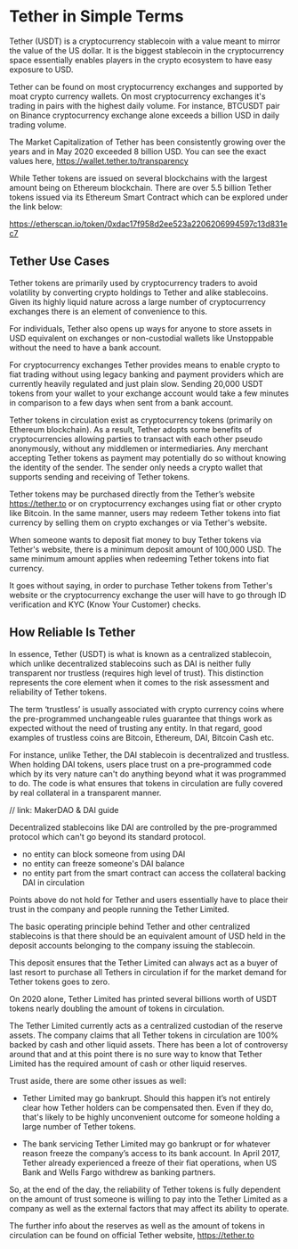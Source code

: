 # Tether in Simple Terms

Tether (USDT) is a cryptocurrency stablecoin with a value meant to mirror the value of the US dollar. It is the biggest stablecoin in the cryptocurrency space essentially enables players in the crypto ecosystem to have easy exposure to USD.
 
Tether can be found on most cryptocurrency exchanges and supported by moat crypto currency wallets. On most cryptocurrency exchanges it's trading in pairs with the highest daily volume. For instance, BTCUSDT pair on Binance cryptocurrency exchange alone exceeds a billion USD in daily trading volume. 

The Market Capitalization of Tether has been consistently growing over the years and in May 2020 exceeded 8 billion USD. You can see the exact values here, https://wallet.tether.to/transparency

While Tether tokens are issued on several blockchains with the largest amount being on Ethereum blockchain. There are over 5.5 billion Tether tokens issued via its Ethereum Smart Contract which can be explored under the link below:

https://etherscan.io/token/0xdac17f958d2ee523a2206206994597c13d831ec7

## Tether Use Cases

Tether tokens are primarily used by cryptocurrency traders to avoid volatility by converting crypto holdings to Tether and alike stablecoins. Given its highly liquid nature across a large number of cryptocurrency exchanges there is an element of convenience to this.

For individuals, Tether also opens up ways for anyone to store assets in USD equivalent on exchanges or non-custodial wallets like Unstoppable without the need to have a bank account.

For cryptocurrency exchanges Tether provides means to enable crypto to fiat trading without using legacy banking and payment providers which are currently heavily regulated and just plain slow. Sending 20,000 USDT tokens from your wallet to your exchange account would take a few minutes in comparison to a few days when sent from a bank account.

Tether tokens in circulation exist as cryptocurrency tokens (primarily on Ethereum blockchain). As a result, Tether adopts some benefits of cryptocurrencies allowing parties to transact with each other pseudo anonymously, without any middlemen or intermediaries. 
Any merchant accepting Tether tokens as payment may potentially do so without knowing the identity of the sender. The sender only needs a crypto wallet that supports sending and receiving of Tether tokens.

Tether tokens may be purchased directly from the Tether’s website https://tether.to or on cryptocurrency exchanges using fiat or other crypto like Bitcoin. In the same manner, users may redeem Tether tokens into fiat currency by selling them on crypto exchanges or via Tether's website. 

When someone wants to deposit fiat money to buy Tether tokens via Tether's website, there is a minimum deposit amount of 100,000 USD. The same minimum amount applies when redeeming Tether tokens into fiat currency.

It goes without saying, in order to purchase Tether tokens from Tether's website or the cryptocurrency exchange the user will have to go through ID verification and KYC (Know Your Customer) checks.


## How Reliable Is Tether

In essence, Tether (USDT) is what is known as a centralized stablecoin, which unlike decentralized stablecoins such as DAI is neither fully transparent nor trustless (requires high level of trust). This distinction represents the core element when it comes to the risk assessment and reliability of Tether tokens.

The term ‘trustless’ is usually associated with crypto currency coins where the pre-programmed unchangeable rules guarantee that things work as expected without the need of trusting any entity. In that regard, good examples of trustless coins are Bitcoin, Ethereum, DAI, Bitcoin Cash etc.

For instance, unlike Tether, the DAI stablecoin is decentralized and trustless. When holding DAI tokens, users place trust on a pre-programmed code which by its very nature can't do anything beyond what it was programmed to do. The code is what ensures that tokens in circulation are fully covered by real collateral in a transparent manner.

// link: MakerDAO & DAI guide

Decentralized stablecoins like DAI are controlled by the pre-programmed protocol which can't go beyond its standard protocol.

- no entity can block someone from using DAI
- no entity can freeze someone's DAI balance
- no entity part from the smart contract can access the collateral backing DAI in circulation

Points above do not hold for Tether and users essentially have to place their trust in the company and people running the Tether Limited.

The basic operating principle behind Tether and other centralized stablecoins is that there should be an equivalent amount of USD held in the deposit accounts belonging to the company issuing the stablecoin. 

This deposit ensures that the Tether Limited can always act as a buyer of last resort to purchase all Tethers in circulation if for the market demand for Tether tokens goes to zero.

On 2020 alone, Tether Limited has printed several billions worth of USDT tokens nearly doubling the amount of tokens in circulation.

The Tether Limited currently acts as a centralized custodian of the reserve assets. The company claims that all Tether tokens in circulation are 100% backed by cash and other liquid assets. There has been a lot of controversy around that and at this point there is no sure way to know that Tether Limited has the required amount of cash or other liquid reserves. 

Trust aside, there are some other issues as well:

* Tether Limited may go bankrupt. Should this happen it’s not entirely clear how Tether holders can be compensated then. Even if they do, that's likely to be highly unconvenient outcome for someone holding a large number of Tether tokens.
    
* The bank servicing Tether Limited may go bankrupt or for whatever reason freeze the company’s access to its bank account. In April 2017, Tether already experienced a freeze of their fiat operations, when US Bank and Wells Fargo withdrew as banking partners.

So, at the end of the day, the reliability of Tether tokens is fully dependent on the amount of trust someone is willing to pay into the Tether Limited as a company as well as the external factors that may affect its ability to operate.

The further info about the reserves as well as the amount of tokens in circulation can be found on official Tether website, https://tether.to